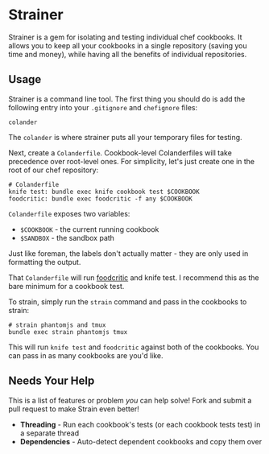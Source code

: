 # Strainer

Strainer is a gem for isolating and testing individual chef cookbooks. It allows you to keep all your cookbooks in a single repository (saving you time and money), while having all the benefits of individual repositories.

Usage
-----
Strainer is a command line tool. The first thing you should do is add the following entry into your `.gitignore` and `chefignore` files:

    colander

The `colander` is where strainer puts all your temporary files for testing.

Next, create a `Colanderfile`. Cookbook-level Colanderfiles will take precedence over root-level ones. For simplicity, let's just create one in the root of our chef repository:

    # Colanderfile
    knife test: bundle exec knife cookbook test $COOKBOOK
    foodcritic: bundle exec foodcritic -f any $COOKBOOK

`Colanderfile` exposes two variables:

- `$COOKBOOK` - the current running cookbook
- `$SANDBOX` - the sandbox path

Just like foreman, the labels don't actually matter - they are only used in formatting the output.

That `Colanderfile` will run [foodcritic](https://github.com/acrmp/foodcritic) and knife test. I recommend this as the bare minimum for a cookbook test.

To strain, simply run the `strain` command and pass in the cookbooks to strain:

    # strain phantomjs and tmux
    bundle exec strain phantomjs tmux

This will run `knife test` and `foodcritic` against both of the cookbooks. You can pass in as many cookbooks are you'd like.

Needs Your Help
---------------
This is a list of features or problem *you* can help solve! Fork and submit a pull request to make Strain even better!

- **Threading** - Run each cookbook's tests (or each cookbook tests test) in a separate thread
- **Dependencies** - Auto-detect dependent cookbooks and copy them over
